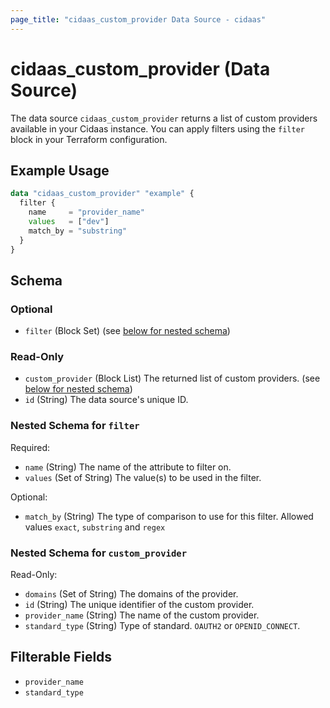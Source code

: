 ```yaml
---
page_title: "cidaas_custom_provider Data Source - cidaas"
---
```


# cidaas_custom_provider (Data Source)

The data source `cidaas_custom_provider` returns a list of custom providers available in your Cidaas instance.
You can apply filters using the `filter` block in your Terraform configuration.


## Example Usage

```terraform
data "cidaas_custom_provider" "example" {
  filter {
    name     = "provider_name"
    values   = ["dev"]
    match_by = "substring"
  }
}
```


<!-- schema generated by tfplugindocs -->
## Schema

### Optional

- `filter` (Block Set) (see [below for nested schema](#nestedblock--filter))

### Read-Only

- `custom_provider` (Block List) The returned list of custom providers. (see [below for nested schema](#nestedblock--custom_provider))
- `id` (String) The data source's unique ID.

<a id="nestedblock--filter"></a>
### Nested Schema for `filter`

Required:

- `name` (String) The name of the attribute to filter on.
- `values` (Set of String) The value(s) to be used in the filter.

Optional:

- `match_by` (String) The type of comparison to use for this filter. Allowed values `exact`, `substring` and `regex`


<a id="nestedblock--custom_provider"></a>
### Nested Schema for `custom_provider`

Read-Only:

- `domains` (Set of String) The domains of the provider.
- `id` (String) The unique identifier of the custom provider.
- `provider_name` (String) The name of the custom provider.
- `standard_type` (String) Type of standard. `OAUTH2` or `OPENID_CONNECT`.

## Filterable Fields

* `provider_name`
* `standard_type`
